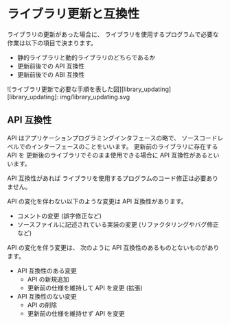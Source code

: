 # ライブラリ更新と互換性

ライブラリの更新があった場合に、
ライブラリを使用するプログラムで必要な作業は以下の項目で決まります。

- 静的ライブラリと動的ライブラリのどちらであるか
- 更新前後での API 互換性
- 更新前後での ABI 互換性

![ライブラリ更新で必要な手順を表した図][library_updating]
[library_updating]: img/library_updating.svg

## API 互換性

API はアプリケーションプログラミングインタフェースの略で、
ソースコードレベルでのインターフェースのことをいいます。
更新前のライブラリに存在する API を
更新後のライブラリでそのまま使用できる場合に API 互換性があるといいます。

API 互換性があれば
ライブラリを使用するプログラムのコード修正は必要ありません。

API の変化を伴わない以下のような変更は API 互換性があります。

- コメントの変更 (誤字修正など)
- ソースファイルに記述されている実装の変更 (リファクタリングやバグ修正など)

API の変化を伴う変更は、
次のように API 互換性のあるものとないものがあります。

- API 互換性のある変更
    - API の新規追加
    - 更新前の仕様を維持して API を変更 (拡張)
- API 互換性のない変更
    - API の削除
    - 更新前の仕様を維持せず API を変更
